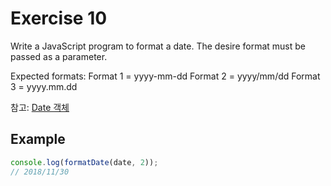 # Exercise 10

Write a JavaScript program to format a date.
The desire format must be passed as a parameter.

Expected formats:
Format 1 = yyyy-mm-dd
Format 2 = yyyy/mm/dd
Format 3 = yyyy.mm.dd


참고:
[Date 객체](https://developer.mozilla.org/ko/docs/Web/JavaScript/Reference/Global_Objects/Date)

## Example

```javascript
console.log(formatDate(date, 2));
// 2018/11/30
```
